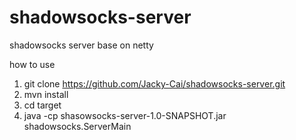 # shadowsocks-server
shadowsocks server base on netty

how to use
1. git clone https://github.com/Jacky-Cai/shadowsocks-server.git
1. mvn install 
1. cd target 
1. java -cp shasowsocks-server-1.0-SNAPSHOT.jar  shadowsocks.ServerMain
